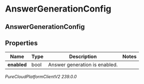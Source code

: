 # AnswerGenerationConfig

## AnswerGenerationConfig

## Properties

|Name | Type | Description | Notes|
|------------ | ------------- | ------------- | -------------|
| **enabled** | bool | Answer generation is enabled. | |



_PureCloudPlatformClientV2 239.0.0_
